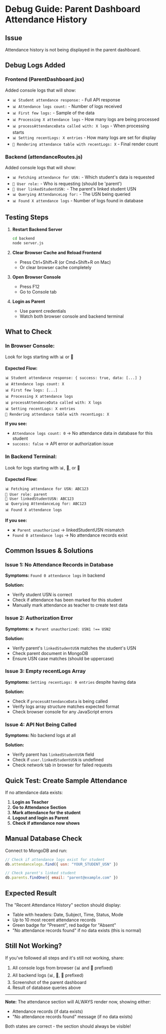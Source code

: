 # Debug Guide: Parent Dashboard Attendance History

## Issue
Attendance history is not being displayed in the parent dashboard.

## Debug Logs Added

### Frontend (ParentDashboard.jsx)
Added console logs that will show:
- `📊 Student attendance response:` - Full API response
- `📊 Attendance logs count:` - Number of logs received
- `📊 First few logs:` - Sample of the data
- `📊 Processing X attendance logs` - How many logs are being processed
- `📊 processAttendanceData called with: X logs` - When processing starts
- `📊 Setting recentLogs: X entries` - How many logs are set for display
- `🎯 Rendering attendance table with recentLogs: X` - Final render count

### Backend (attendanceRoutes.js)
Added console logs that will show:
- `📊 Fetching attendance for USN:` - Which student's data is requested
- `👤 User role:` - Who is requesting (should be 'parent')
- `🔗 User linkedStudentUSN:` - The parent's linked student USN
- `📊 Querying AttendanceLog for:` - The USN being queried
- `📊 Found X attendance logs` - Number of logs found in database

## Testing Steps

1. **Restart Backend Server**
   ```bash
   cd backend
   node server.js
   ```

2. **Clear Browser Cache and Reload Frontend**
   - Press Ctrl+Shift+R (or Cmd+Shift+R on Mac)
   - Or clear browser cache completely

3. **Open Browser Console**
   - Press F12
   - Go to Console tab

4. **Login as Parent**
   - Use parent credentials
   - Watch both browser console and backend terminal

## What to Check

### In Browser Console:
Look for logs starting with 📊 or 🎯

**Expected Flow:**
```
📊 Student attendance response: { success: true, data: [...] }
📊 Attendance logs count: X
📊 First few logs: [...]
📊 Processing X attendance logs
📊 processAttendanceData called with: X logs
📊 Setting recentLogs: X entries
🎯 Rendering attendance table with recentLogs: X
```

**If you see:**
- `Attendance logs count: 0` → No attendance data in database for this student
- `success: false` → API error or authorization issue

### In Backend Terminal:
Look for logs starting with 📊, 👤, or 🔗

**Expected Flow:**
```
📊 Fetching attendance for USN: ABC123
👤 User role: parent
🔗 User linkedStudentUSN: ABC123
📊 Querying AttendanceLog for: ABC123
📊 Found X attendance logs
```

**If you see:**
- `❌ Parent unauthorized` → linkedStudentUSN mismatch
- `Found 0 attendance logs` → No attendance records exist

## Common Issues & Solutions

### Issue 1: No Attendance Records in Database
**Symptoms:** `Found 0 attendance logs` in backend

**Solution:** 
- Verify student USN is correct
- Check if attendance has been marked for this student
- Manually mark attendance as teacher to create test data

### Issue 2: Authorization Error
**Symptoms:** `❌ Parent unauthorized: USN1 !== USN2`

**Solution:**
- Verify parent's `linkedStudentUSN` matches the student's USN
- Check parent document in MongoDB
- Ensure USN case matches (should be uppercase)

### Issue 3: Empty recentLogs Array
**Symptoms:** `Setting recentLogs: 0 entries` despite having data

**Solution:**
- Check if `processAttendanceData` is being called
- Verify logs array structure matches expected format
- Check browser console for any JavaScript errors

### Issue 4: API Not Being Called
**Symptoms:** No backend logs at all

**Solution:**
- Verify parent has `linkedStudentUSN` field
- Check if `user.linkedStudentUSN` is undefined
- Check network tab in browser for failed requests

## Quick Test: Create Sample Attendance

If no attendance data exists:

1. **Login as Teacher**
2. **Go to Attendance Section**
3. **Mark attendance for the student**
4. **Logout and login as Parent**
5. **Check if attendance now shows**

## Manual Database Check

Connect to MongoDB and run:
```javascript
// Check if attendance logs exist for student
db.attendancelogs.find({ usn: "YOUR_STUDENT_USN" })

// Check parent's linked student
db.parents.findOne({ email: "parent@example.com" })
```

## Expected Result

The "Recent Attendance History" section should display:
- Table with headers: Date, Subject, Time, Status, Mode
- Up to 10 most recent attendance records
- Green badge for "Present", red badge for "Absent"
- "No attendance records found" if no data exists (this is normal)

## Still Not Working?

If you've followed all steps and it's still not working, share:
1. All console logs from browser (📊 and 🎯 prefixed)
2. All backend logs (📊, 👤, 🔗 prefixed)
3. Screenshot of the parent dashboard
4. Result of database queries above

---
**Note:** The attendance section will ALWAYS render now, showing either:
- Attendance records (if data exists)
- "No attendance records found" message (if no data exists)

Both states are correct - the section should always be visible!
